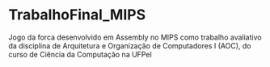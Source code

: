 # TrabalhoFinal_MIPS
Jogo da forca desenvolvido em Assembly no MIPS como trabalho avaliativo da disciplina de Arquitetura e Organização de Computadores I (AOC), do curso de Ciência da Computação na UFPel
